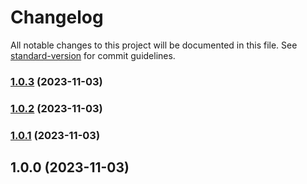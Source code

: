 # Changelog

All notable changes to this project will be documented in this file. See [standard-version](https://github.com/conventional-changelog/standard-version) for commit guidelines.

### [1.0.3](https://github.com/clydetealium/action-github/compare/v1.0.2...v1.0.3) (2023-11-03)

### [1.0.2](https://github.com/clydetealium/action-github/compare/v1.0.1...v1.0.2) (2023-11-03)

### [1.0.1](https://github.com/clydetealium/action-github/compare/v1.0.0...v1.0.1) (2023-11-03)

## 1.0.0 (2023-11-03)
